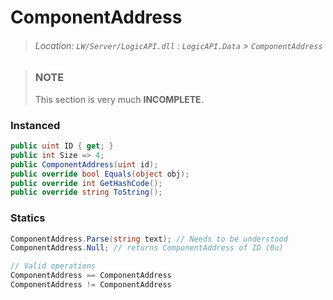 # ComponentAddress
> ###### Location: `LW/Server/LogicAPI.dll` : `LogicAPI.Data` > `ComponentAddress`

> ### NOTE
> This section is very much **INCOMPLETE**.

### Instanced
``` cs
public uint ID { get; }
public int Size => 4;
public ComponentAddress(uint id);
public override bool Equals(object obj);
public override int GetHashCode();
public override string ToString();
```

### Statics
```cs
ComponentAddress.Parse(string text); // Needs to be understood
ComponentAddress.Null; // returns ComponentAddress of ID (0u)
```

```js
// Valid operations
ComponentAddress == ComponentAddress
ComponentAddress != ComponentAddress
```